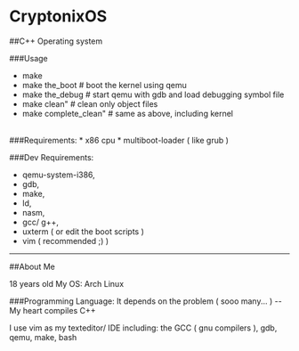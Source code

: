 # CryptonixOS
##C++ Operating system

###Usage
* make  
* make the_boot # boot the kernel using qemu
* make the_debug # start qemu with gdb and load debugging symbol file
* make clean" # clean only object files
* make complete_clean" # same as above, including kernel
<br/>
###Requirements:
* x86 cpu
* multiboot-loader ( like grub )

###Dev Requirements:
* qemu-system-i386,
* gdb,
* make,
* ld,
* nasm,
* gcc/ g++,
* uxterm ( or edit the boot scripts )
* vim ( recommended ;) )


_____________________
##About Me

18 years old
My OS: Arch Linux

###Programming Language: 
  It depends on the problem ( sooo many... )
  --My heart compiles C++

I use vim as my texteditor/ IDE including:
  the GCC ( gnu compilers ), 
  gdb, qemu, make, bash

